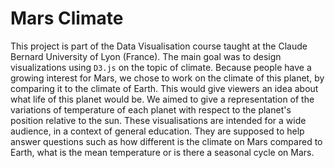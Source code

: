 # Mars Climate

This project is part of the Data Visualisation course taught at the Claude Bernard University of Lyon (France). The main goal was to design visualizations using `D3.js` on the topic of climate. Because people have a growing interest for Mars, we chose to work on the climate of this planet, by comparing it to the climate of Earth. This would give viewers an idea about what life of this planet would be. We aimed to give a representation of the variations of temperature of each planet with respect to the planet's position relative to the sun. These visualisations are intended for a wide audience, in a context of general education. They are supposed to help answer questions such as how different is the climate on Mars compared to Earth, what is the mean temperature or is there a seasonal cycle on Mars.
